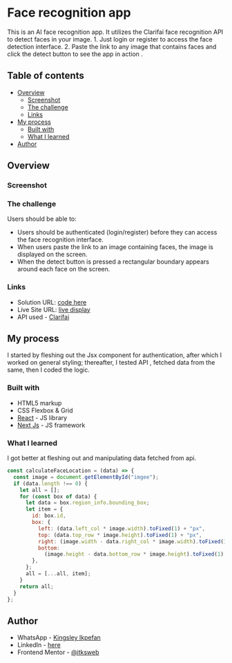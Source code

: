 # Face recognition app

This is an AI face recognition app. It utilizes the Clarifai face recognition API to detect faces in your image. 1. Just login or register to access the face detection interface. 2. Paste the link to any image that contains faces and click the detect button to see the app in action .

## Table of contents

- [Overview](#overview)
  - [Screenshot](#screenshot)
  - [The challenge](#the-challenge)
  - [Links](#links)
- [My process](#my-process)
  - [Built with](#built-with)
  - [What I learned](#what-i-learned)
- [Author](#author)

## Overview

### Screenshot

[](./screenshot.jpg)

### The challenge

Users should be able to:

- Users should be authenticated (login/register) before they can access the face recognition interface.
- When users paste the link to an image containing faces, the image is displayed on the screen.
- When the detect button is pressed a rectangular boundary appears around each face on the screen.

### Links

- Solution URL: [code here](https://github.com/itksweb/face-detect)
- Live Site URL: [live display](https://face-detectly.vercel.app/)
- API used - [Clarifai](https://clarifai.com)

## My process

I started by fleshing out the Jsx component for authentication, after which I worked on general styling; thereafter, I tested API , fetched data from the same, then I coded the logic.

### Built with

- HTML5 markup
- CSS Flexbox & Grid
- [React](https://reactjs.org/) - JS library
- [Next Js](https://nextjs.org) - JS framework 

### What I learned

I got better at fleshing out and manipulating data fetched from api.

```js
const calculateFaceLocation = (data) => {
  const image = document.getElementById("imgee");
  if (data.length !== 0) {
    let all = [];
    for (const box of data) {
      let data = box.region_info.bounding_box;
      let item = {
        id: box.id,
        box: {
          left: (data.left_col * image.width).toFixed(1) + "px",
          top: (data.top_row * image.height).toFixed(1) + "px",
          right: (image.width - data.right_col * image.width).toFixed(1) + "px",
          bottom:
            (image.height - data.bottom_row * image.height).toFixed(1) + "px",
        },
      };
      all = [...all, item];
    }
    return all;
  }
};
```

## Author

- WhatsApp - [Kingsley Ikpefan](https://wa.me/2348060719978)
- LinkedIn - [here](https://www.linkedin.com/in/kingsleyikpefan)
- Frontend Mentor - [@itksweb](https://www.frontendmentor.io/profile/itksweb)
